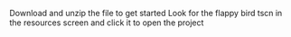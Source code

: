 Download and unzip the file to get started
Look for the flappy bird tscn in the resources screen and click it to open the project
